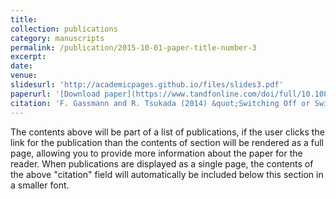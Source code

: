 ```yaml
---
title: 
collection: publications
category: manuscripts
permalink: /publication/2015-10-01-paper-title-number-3
excerpt: 
date: 
venue: 
slidesurl: 'http://academicpages.github.io/files/slides3.pdf'
paperurl: '[Download paper](https://www.tandfonline.com/doi/full/10.1080/02634937.2014.982979)'
citation: 'F. Gassmann and R. Tsukada (2014) &quot;Switching Off or Switching Source: Energy Consumption and Household Response to Higher Energy Prices in the Kyrgyz Republic&quot; <i>Central Asian Survey</i>. 33 (4), 531-549.'
---
```


The contents above will be part of a list of publications, if the user clicks the link for the publication than the contents of section will be rendered as a full page, allowing you to provide more information about the paper for the reader. When publications are displayed as a single page, the contents of the above "citation" field will automatically be included below this section in a smaller font.
